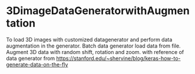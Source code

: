 # 3DimageDataGeneratorwithAugmentation
To load 3D images with customized datagenerator and perform data augmentation in the generator. 
Batch data generator load data from file.
Augment 3D data with random shift, rotation and zoom.
with reference of data generator from https://stanford.edu/~shervine/blog/keras-how-to-generate-data-on-the-fly
